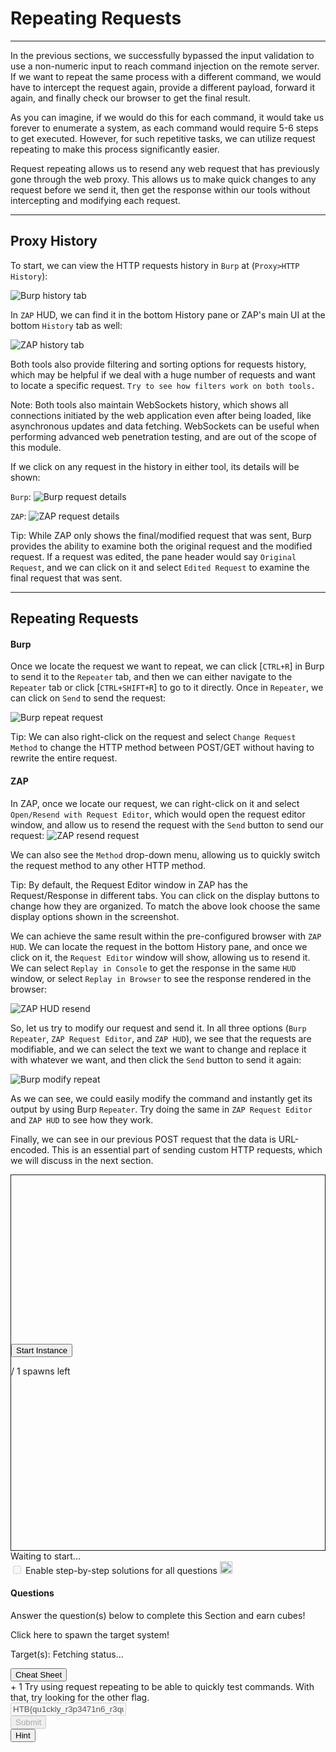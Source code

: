 
<h1>Repeating Requests</h1>
<hr/>
<p>In the previous sections, we successfully bypassed the input validation to use a non-numeric input to reach command injection on the remote server. If we want to repeat the same process with a different command, we would have to intercept the request again, provide a different payload, forward it again, and finally check our browser to get the final result.</p>
<p>As you can imagine, if we would do this for each command, it would take us forever to enumerate a system, as each command would require 5-6 steps to get executed. However, for such repetitive tasks, we can utilize request repeating to make this process significantly easier.</p>
<p>Request repeating allows us to resend any web request that has previously gone through the web proxy. This allows us to make quick changes to any request before we send it, then get the response within our tools without intercepting and modifying each request.</p>
<hr/>
<h2>Proxy History</h2>
<p>To start, we can view the HTTP requests history in <code>Burp</code> at (<code>Proxy&gt;HTTP History</code>):</p>
<p><img alt="Burp history tab" src="https://academy.hackthebox.com/storage/modules/110/burp_history_tab.jpg"/></p>
<p>In <code>ZAP</code> HUD, we can find it in the bottom History pane or ZAP's main UI at the bottom <code>History</code> tab as well:</p>
<p><img alt="ZAP history tab" src="https://academy.hackthebox.com/storage/modules/110/zap_history_tab.jpg"/></p>
<p>Both tools also provide filtering and sorting options for requests history, which may be helpful if we deal with a huge number of requests and want to locate a specific request. <code>Try to see how filters work on both tools.</code></p>
<div class="card bg-light">
<div class="card-body">
<p class="mb-0">Note: Both tools also maintain WebSockets history, which shows all connections initiated by the web application even after being loaded, like asynchronous updates and data fetching. WebSockets can be useful when performing advanced web penetration testing, and are out of the scope of this module.</p>
</div>
</div>
<p>If we click on any request in the history in either tool, its details will be shown:</p>
<p><code>Burp</code>:
<img alt="Burp request details" src="https://academy.hackthebox.com/storage/modules/110/burp_history_details.jpg"/></p>
<p><code>ZAP</code>:
<img alt="ZAP request details" src="https://academy.hackthebox.com/storage/modules/110/zap_history_details.jpg"/></p>
<div class="card bg-light">
<div class="card-body">
<p class="mb-0">Tip: While ZAP only shows the final/modified request that was sent, Burp provides the ability to examine both the original request and the modified request. If a request was edited, the pane header would say <code>Original Request</code>, and we can click on it and select <code>Edited Request</code> to examine the final request that was sent.</p>
</div>
</div>
<hr/>
<h2>Repeating Requests</h2>
<h4>Burp</h4>
<p>Once we locate the request we want to repeat, we can click [<code>CTRL+R</code>] in Burp to send it to the <code>Repeater</code> tab, and then we can either navigate to the <code>Repeater</code> tab or click [<code>CTRL+SHIFT+R</code>] to go to it directly. Once in <code>Repeater</code>, we can click on <code>Send</code> to send the request:</p>
<p><img alt="Burp repeat request" src="https://academy.hackthebox.com/storage/modules/110/burp_repeater_request.jpg"/></p>
<div class="card bg-light">
<div class="card-body">
<p class="mb-0">Tip: We can also right-click on the request and select <code>Change Request Method</code> to change the HTTP method between POST/GET without having to rewrite the entire request.</p>
</div>
</div>
<h4>ZAP</h4>
<p>In ZAP, once we locate our request, we can right-click on it and select <code>Open/Resend with Request Editor</code>, which would open the request editor window, and allow us to resend the request with the <code>Send</code> button to send our request:
<img alt="ZAP resend request" src="https://academy.hackthebox.com/storage/modules/110/zap_repeater_request.jpg"/></p>
<p>We can also see the <code>Method</code> drop-down menu, allowing us to quickly switch the request method to any other HTTP method.</p>
<div class="card bg-light">
<div class="card-body">
<p class="mb-0">Tip: By default, the Request Editor window in ZAP has the Request/Response in different tabs. You can click on the display buttons to change how they are organized. To match the above look choose the same display options shown in the screenshot.</p>
</div>
</div>
<p>We can achieve the same result within the pre-configured browser with <code>ZAP HUD</code>. We can locate the request in the bottom History pane, and once we click on it, the <code>Request Editor</code> window will show, allowing us to resend it. We can select <code>Replay in Console</code> to get the response in the same <code>HUD</code> window, or select <code>Replay in Browser</code> to see the response rendered in the browser:</p>
<p><img alt="ZAP HUD resend" src="https://academy.hackthebox.com/storage/modules/110/zap_hud_resend.jpg"/></p>
<p>So, let us try to modify our request and send it. In all three options (<code>Burp Repeater</code>, <code>ZAP Request Editor</code>, and <code>ZAP HUD</code>), we see that the requests are modifiable, and we can select the text we want to change and replace it with whatever we want, and then click the <code>Send</code> button to send it again:</p>
<p><img alt="Burp modify repeat" src="https://academy.hackthebox.com/storage/modules/110/burp_repeat_modify.jpg"/></p>
<p>As we can see, we could easily modify the command and instantly get its output by using Burp <code>Repeater</code>. Try doing the same in <code>ZAP Request Editor</code> and <code>ZAP HUD</code> to see how they work.</p>
<p>Finally, we can see in our previous POST request that the data is URL-encoded. This is an essential part of sending custom HTTP requests, which we will discuss in the next section.</p>
<div class="mb-5 pwnbox-select-card"></div>
<div id="screen" style="height: 600px; border: 1px solid;">
<div class="screenPlaceholder">
<div class="instanceLoading" style="display: none;">
<h1 class="text-center" style="margin-top: 270px;"><i class="fa fa-circle-notch fa-spin"></i>
</h1>
<div class="text-center">Instance is starting...</div>
</div>
<div class="instanceTerminating" style="display: none;">
<h1 class="text-center" style="margin-top: 270px;"><i class="fa fa-circle-notch fa-spin"></i>
</h1>
<div class="text-center">Terminating instance...</div>
</div>
<div class="row instanceStart max-width-canvas">
<div class="col-4"></div>
<div class="col-4">
<button class="startInstanceBtn btn btn-success text-light btn-lg btn-block" style="margin-top: 270px;">Start Instance
                            </button>
<p class="text-center mt-2 font-size-13 font-secondary">
<span class="text-success spawnsLeft">
<i class="fal fa-infinity"></i>
</span> / 1 spawns left
                            </p>
</div>
<div class="col-4"></div>
</div>
</div>
</div>
<div class="row align-center justify-center my-4">
<div class="col-5 justify-start">
<button class="instance-button fullScreenBtn btn btn-light btn-sm float-left" style="display:none;" target="_blank"><i class="fad fa-expand text-success mr-1"></i>  Full Screen
                    </button>
<button class="instance-button terminateInstanceBtn btn btn-light btn-sm ml-2" style="display:none;"><i class="fad fa-times text-danger"></i>  Terminate
                    </button>
<button class="instance-button resetInstanceBtn btn btn-light btn-sm ml-1" style="display:none;"><i class="fad fa-sync text-warning mr-2"></i>  Reset
                    </button>
<div class="btn-group" role="group">
<button class="instance-button extendInstanceBtn btn btn-light btn-sm ml-1" style="display:none;cursor: default;">Life Left:
                            <span class="lifeLeft"></span>m
                        </button>
<button class="extendInstanceBtn extendInstanceBtnClicker btn btn-light btn-sm" data-title="Extend Life" data-toggle="tooltip" style="display:none;"><i class="fa fa-plus text-success"></i></button>
</div>
</div>
<div class="col-7 justify-end pt-2 pr-2 font-size-small text-right" id="statusText">Waiting to
                    start...
                </div>
</div>
<div class="d-inline-block mb-2 solutionSettings solutionSettingsOffsets" id="solutionsModuleSetting">
<div class="border border-secondary p-2 rounded">
<div class="custom-control custom-switch d-flex">
<input class="custom-control-input" disabled="" id="showSolutionsModuleSetting" type="checkbox"/>
<label class="custom-control-label font-size-14 font-weight-normal text-white" for="showSolutionsModuleSetting">
                                Enable step-by-step solutions for all questions
                            </label>
<span aria-hidden="true" class="cursor-pointer font-size-14 ml-1 mr-1 text-white" data-content="Access to this feature is exclusive to annual subscribers. To acquire an annual subscription, kindly proceed by clicking &lt;a href='/billing'&gt;here&lt;/a&gt;." data-html="true" data-placement="top" data-toggle="popover" data-trigger="click" title="Activate Solutions">
<i class="fa fa-info-circle font-size-12"></i>
</span>
<img alt="sparkles-icon-decoration" class="ml-2 w-auto sparkles-icon" height="20" src="/images/sparkles-solid.svg">
</img></div>
</div>
</div>
<div class="card" id="questionsDiv">
<div class="card-body">
<div class="row">
<div class="col-9">
<h4 class="card-title mt-0 font-size-medium">Questions</h4>
<p class="card-title-desc font-size-large font-size-15">Answer the question(s) below
                                to complete this Section and earn cubes!</p>
<span class="spawnTargetBtn spawn-target-text-clone d-none">Click here to spawn the target
                                system!</span>
<p class="card-title-desc font-size-large font-size-15 mb-0">
    Target(s): <span class="text-success">
<span class="target" style="cursor:pointer;">
<i class="fad fa-circle-notch fa-spin"></i>
<span class="spawnTargetBtn">Fetching status...</span>
</span>
</span>
<button class="resetTargetBtn btn btn-light btn-sm" data-title="Reset Target(s)" data-toggle="tooltip" style="cursor: pointer; display: none;">
<i class="fad fa-sync text-warning"></i>
</button>
<br/>
<div class="d-flex align-items-center targetLifeContainer">
<span class="targetLifeTimeContainer" style="display: none;">
            Life Left: <span class="targetLifeTime font-size-15">0</span> minute(s)
                    </span>
</div>
</p>
</div>
<div class="col-3 text-right float-right">
<button class="btn btn-light bg-color-blue-nav mt-2 w-100 d-flex align-items-center" data-target="#cheatSheetModal" data-toggle="modal">
<div><i class="fad fa-file-alt mr-2"></i></div>
<div class="text-center w-100 ml-1">Cheat Sheet</div>
</button>
</div>
</div>
<div>
<div>
<label class="module-question" for="708"><span class="badge badge-soft-dark font-size-14 mr-2">+ 1 <i class="fad fa-cube text-success"></i></span> Try using request repeating to be able to quickly test commands. With that, try looking for the other flag.
                            </label>
<div class="row">
<div class="col-lg-12 mb-4">
<input class="form-control text-success" disabled="true" type="text" value="HTB{qu1ckly_r3p3471n6_r3qu3575}"/>
</div>
<div class="d-flex justify-content-end w-100 mr-3">
<div class="mb-4 mr-1 d-flex align-items-center">
<button class="btn btn-primary btn-block btnAnswer" data-question-id="708" disabled="true" id="btnAnswer708">
<div class="submit-button-text">
<i class="fad fa-flag-checkered mr-2"></i> Submit
                                            </div>
<div class="submit-button-loader mx-4 d-none">
<i class="fa fa-circle-notch fa-spin"></i>
</div>
</button>
</div>
<div class="mb-4 mr-1">
<button class="btn btn-outline-warning btn-block" data-target="#hint708" data-toggle="modal" id="hintBtn708"><i class="fad fa-life-ring mr-2"></i> Hint
                                        </button>
</div>
</div>
</div>
<div class="">
</div>
</div>
</div>
</div>
</div>
